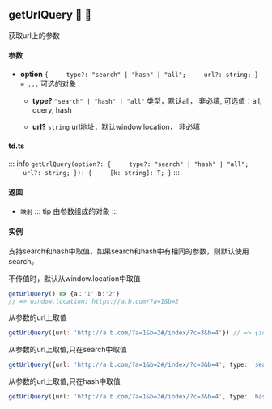 ## getUrlQuery :tada: :100: 
获取url上的参数
#### 参数 
- **option** `{     type?: "search" | "hash" | "all";     url?: string; } = ...` 可选的对象
 
	- **type?** `"search" | "hash" | "all"` 类型，默认all， 非必填, 可选值：all, query, hash
 
	- **url?** `string` url地址，默认window.location， 非必填
 
#### td.ts
::: info
`getUrlQuery(option?: {     type?: "search" | "hash" | "all";     url?: string; }): {     [k: string]: T; }`
:::
#### 返回 
- `映射` 
::: tip
由参数组成的对象
:::
#### 实例 
支持search和hash中取值，如果search和hash中有相同的参数，则默认使用search。

不传值时，默认从window.location中取值


```ts
getUrlQuery() => {a：'1',b:'2'}
// => window.location: https://a.b.com/?a=1&b=2
```
从参数的url上取值


```ts
getUrlQuery({url: 'http://a.b.com/?a=1&b=2#/index/?c=3&b=4'}) // => {id: '1', b: '2', c: '3'}
```
从参数的url上取值,只在search中取值


```ts
getUrlQuery({url: 'http://a.b.com/?a=1&b=2#/index/?c=3&b=4', type: 'search'}) // => {id: '1', b: '2'}
```
从参数的url上取值,只在hash中取值


```ts
getUrlQuery({url: 'http://a.b.com/?a=1&b=2#/index/?c=3&b=4', type: 'hash'}) // => {c: '3', b: '4'}
```
